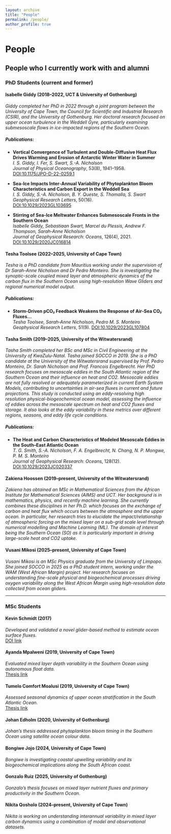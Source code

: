 ```yaml
---
layout: archive
title: "People"
permalink: /people/
author_profile: true
---
```

# People

## People who I currently work with and alumni

### PhD Students (current and former)

#### Isabelle Giddy (2018–2022, UCT & University of Gothenburg)
_Giddy completed her PhD in 2022 through a joint program between the University of Cape Town, the Council for Scientific and Industrial Research (CSIR), and the University of Gothenburg. Her doctoral research focused on upper ocean turbulence in the Weddell Gyre, particularly examining submesoscale flows in ice-impacted regions of the Southern Ocean._
##### Publications: 
- **Vertical Convergence of Turbulent and Double-Diffusive Heat Flux Drives Warming and Erosion of Antarctic Winter Water in Summer**  
  *I. S. Giddy, I. Fer, S. Swart, S.-A. Nicholson*  
  *Journal of Physical Oceanography*, 53(8), 1941–1958.  
  [DOI:10.1175/JPO-D-22-0259.1](http://dx.doi.org/10.1175/JPO-D-22-0259.1)

- **Sea‐Ice Impacts Inter‐Annual Variability of Phytoplankton Bloom Characteristics and Carbon Export in the Weddell Sea**  
  *I. S. Giddy, S.-A. Nicholson, B. Y. Queste, S. Thomalla, S. Swart*  
  *Geophysical Research Letters*, 50(16).  
  [DOI:10.1029/2023GL103695](http://dx.doi.org/10.1029/2023GL103695)

- **Stirring of Sea‐Ice Meltwater Enhances Submesoscale Fronts in the Southern Ocean**  
*Isabelle Giddy, Sebastiaan Swart, Marcel du Plessis, Andrew F. Thompson, Sarah‐Anne Nicholson*  
*Journal of Geophysical Research: Oceans*, 126(4), 2021. [DOI:10.1029/2020JC016814](http://dx.doi.org/10.1029/2020JC016814)
  
#### Tesha Toolsee (2022–2025, University of Cape Town)
_Tesha is a PhD candidate from Mauritius working under the supervision of Dr Sarah-Anne Nicholson and Dr Pedro Monteiro. She is investigating the synoptic-scale coupled mixed layer and atmospheric dynamics of the carbon flux in the Southern Ocean using high-resolution Wave Gliders and regional numerical model output._
##### Publications: 
- **Storm‐Driven pCO₂ Feedback Weakens the Response of Air‐Sea CO₂ Fluxes...**  
  *Tesha Toolsee, Sarah‐Anne Nicholson, Pedro M. S. Monteiro*  
  *Geophysical Research Letters*, 51(9). [DOI:10.1029/2023GL107804](http://dx.doi.org/10.1029/2023GL107804)

#### Tasha Smith (2019–2025, University of the Witwatersrand) 
_Tasha Smith completed her BSc and MSc in Civil Engineering at the University of KwaZulu-Natal. Tasha joined SOCCO in 2019. She is a PhD candidate at the University of the Witwatersrand supervised by Prof. Pedro Monteiro, Dr. Sarah Nicholson and Prof. Francois Engelbrecht. Her PhD research focuses on mesoscale eddies in the South Atlantic region of the Southern Ocean and their influence on heat and CO2. Mesoscale eddies are not fully resolved or adequately parameterized in current Earth System Models, contributing to uncertainties in air-sea fluxes in current and future projections. This study is conducted using an eddy-resolving high resolution physical-biogeochemical ocean model, assessing the influence of eddies across the mesoscale spectrum on heat and CO2 fluxes and storage. It also looks at the eddy variability in these metrics over different regions, seasons, and eddy life cycle conditions._
##### Publications: 
- **The Heat and Carbon Characteristics of Modeled Mesoscale Eddies in the South–East Atlantic Ocean**  
  *T. G. Smith, S.-A. Nicholson, F. A. Engelbrecht, N. Chang, N. P. Mongwe, P. M. S. Monteiro*  
  *Journal of Geophysical Research: Oceans*, 128(12).  
  [DOI:10.1029/2023JC020337](http://dx.doi.org/10.1029/2023JC020337)

#### Zakiena Hoossen (2019–present, University of the Witwatersrand)
_Zakiena has obtained an MSc in Mathematical Sciences from the African Institute for Mathematical Sciences (AIMS) and UCT. Her background is in mathematics, physics, and recently machine learning. She currently combines these disciplines in her Ph.D. which focuses on the exchange of carbon and heat flux which occurs between the atmosphere and the upper ocean. In particular, her research tries to elucidate the impact/relationship of atmospheric forcing on the mixed layer on a sub-grid scale level through numerical modelling and Machine Learning (ML). The domain of interest being the Southern Ocean (SO) as it is particularly important in driving large-scale heat and CO2 uptake._

#### Vusani Mikosi (2025–present, University of Cape Town)
_Vusani Mikosi is an MSc Physics graduate from the University of Limpopo. She joined SOCCO in 2025 as a PhD student intern, working under the WAM (West African Margin) project. Her research focuses on understanding fine-scale physical and biogeochemical processes driving oxygen variability along the West African Margin using high-resolution data collected from ocean gliders._


---

### MSc Students

#### Kevin Schmidt (2017)
_Developed and validated a novel glider-based method to estimate ocean surface fluxes._  
[DOI link](https://doi.org/10.1175/JTECH-D-17-0079.1)

#### Ayanda Mpalweni (2019, University of Cape Town)
_Evaluated mixed layer depth variability in the Southern Ocean using autonomous float data._  
[Thesis link](https://open.uct.ac.za/handle/11427/31796)

#### Tumelo Comfort Moalusi (2019, University of Cape Town)
_Assessed seasonal dynamics of upper ocean stratification in the South Atlantic Ocean._  
[Thesis link](https://open.uct.ac.za/handle/11427/31821)

#### Johan Edholm (2020, University of Gothenburg)
_Johan’s thesis addressed phytoplankton bloom timing in the Southern Ocean using satellite ocean colour data._

#### Bongiwe Jojo (2024, University of Cape Town)
_Bongiwe is investigating coastal upwelling variability and its biogeochemical implications along the South African coast._

#### Gonzalo Ruiz (2025, University of Gothenburg)
_Gonzalo’s thesis focuses on mixed layer nutrient fluxes and primary productivity in the Southern Ocean._

#### Nikita Qosholo (2024–present, University of Cape Town)
_Nikita is working on understanding interannual variability in mixed layer carbon dynamics using a combination of model and observational datasets._
